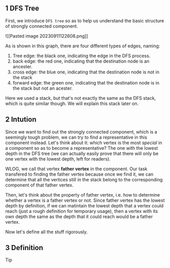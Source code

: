 ## 1 DFS Tree

First, we introduce `DFS tree` so as to help us understand the basic structure of strongly connected component.

![[Pasted image 20230911122608.png]]

As is shown in this graph, there are four different types of edges, naming:

1. Tree edge: the black one, indicating the edge in the DFS process.
2. back edge: the red one, indicating that the destination node is an ancester.
3. cross edge: the blue one, indicating that the destination node is not in the stack
4. forward edge: the green one, indicating that the destination node is in the stack but not an acester.

Here we used a stack, but that's not exactly the same as the DFS stack, which is quite similar though. We will explain this stack later on.

## 2 Intution

Since we want to find out the strongly connected component, which is a seemingly tough problem, we can try to find a representative in this component instead. Let's think about it: which vertex is the most *special* in a component so as to become a representative? The one with the lowest depth in the DFS tree (we can actually easily prove that there will only be one vertex with the lowest depth, left for readers).

WLOG, we call that vertex **father vertex** in the component. Our task transfered to finding the father vertex because once we find it, we can determine that all the vertices still in the stack belong to the corresponding component of that father vertex.

Then, let's think about the property of father vertex, i.e. how to determine whether a vertex is a father vertex or not. Since father vertex has the lowest depth by definition,  if we can matintain the lowest depth that a vertex could reach (just a rough definition for temporary usage), then a vertex with its own depth the same as the depth that it could reach would be a father vertex.

Now let's define all the stuff rigorously. 

## 3 Definition

> [!tip]
>

